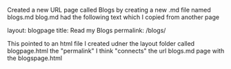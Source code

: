 Created a new URL page called Blogs by creating a new .md file named blogs.md
blog.md had the following text which I copied from another page

layout: blogpage
title: Read my Blogs
permalink: /blogs/

This pointed to an html file I created udner the layout folder called blogpage.html
	the "permalink" I think "connects" the url blogs.md page with the blogspage.html
	
